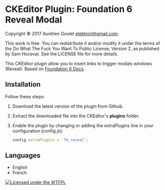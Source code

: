 CKEditor Plugin: Foundation 6 Reveal Modal
==========================================

Copyright © 2017 Aurélien Goulet <elektrorl@gmail.com>.

This work is free. You can redistribute it and/or modify it under the
terms of the Do What The Fuck You Want To Public License, Version 2,
as published by Sam Hocevar. See the LICENSE file for more details.

This CKEditor plugin allow you to insert links to trigger modals windows (Reveal). Based on [Foundation 6 Docs](http://foundation.zurb.com/sites/docs/reveal.html).

## Installation

Follow these steps:

 1. Download the latest version of the plugin from Github.
 2. Extract the downloaded file into the CKEditor's **plugins** folder.
 3. Enable the plugin by changing or adding the extraPlugins line in your configuration (config.js):

    ````js
    config.extraPlugins = 'f6_reveal';
    ````

## Languages

 * English
 * French
 

[![Licensed under the WTFPL](http://www.wtfpl.net/wp-content/uploads/2012/12/wtfpl-badge-2.png "Licensed under the WTFPL")](http://www.wtfpl.net)
